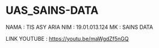 # UAS_SAINS-DATA

NAMA : TIS ASY ARIA
NIM  : 19.01.013.124
MK   : SAINS DATA


LINK YOUTUBE : https://youtu.be/maWgdZf5nGQ
